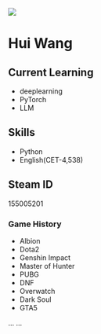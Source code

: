 ![](https://komarev.com/ghpvc/?username=IdleIdiot&color=green)
# Hui Wang

## Current Learning
- deeplearning
- PyTorch
- LLM

## Skills
- Python
- English(CET-4,538)

## Steam ID
155005201

### Game History
- Albion
- Dota2
- Genshin Impact
- Master of Hunter
- PUBG
- DNF
- Overwatch
- Dark Soul
- GTA5

... ...


<!--
**IdelIdiot/IdelIdiot** is a ✨ _special_ ✨ repository because its `README.md` (this file) appears on your GitHub profile.

Here are some ideas to get you started:

- 🔭 I’m currently working on ...
- 🌱 I’m currently learning ...
- 👯 I’m looking to collaborate on ...
- 🤔 I’m looking for help with ...
- 💬 Ask me about ...
- 📫 How to reach me: ...
- 😄 Pronouns: ...
- ⚡ Fun fact: ...
-->
